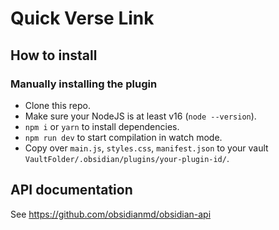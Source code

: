 # Quick Verse Link

## How to install

### Manually installing the plugin

- Clone this repo.
- Make sure your NodeJS is at least v16 (`node --version`).
- `npm i` or `yarn` to install dependencies.
- `npm run dev` to start compilation in watch mode.
- Copy over `main.js`, `styles.css`, `manifest.json` to your vault `VaultFolder/.obsidian/plugins/your-plugin-id/`.

## API documentation

See https://github.com/obsidianmd/obsidian-api
